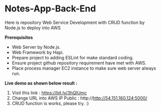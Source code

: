 # Notes-App-Back-End

Here is repository Web Service Development with CRUD function by Node.js to deploy into AWS

**Prerequisites**
* Web Server by Node.js.
* Web Framework by Hapi.
* Prepare project to adding ESLint for make standard coding.
* Ensure project github repository requirement have met with AWS. 
* Place process manager EC2 instance to make sure web server always run.

**Live demo as shown below result :**
1. Visit this link : https://bit.ly/3hQIUmc 
2. Change URL into AWS IP Public : http://http://54.151.160.124:5000/
3. CRUD function is works, please try. :)